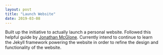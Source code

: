 ```yaml
---
layout: post
title: "Launch Website"
date: 2019-03-08
---
```


Built up the initiative to actually launch a personal website.
Followed this helpful guide by <a href="http://jmcglone.com/guides/github-pages/">Jonathan McGlone</a>.
Currently intend to continue to learn the Jekyll framework powering the website in order to refine the design and functionality of the website.

